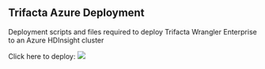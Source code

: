 ## Trifacta Azure Deployment

Deployment scripts and files required to deploy Trifacta Wrangler Enterprise to an Azure HDInsight cluster

Click here to deploy:
<a href="https://portal.azure.com/#create/Microsoft.Template/uri/https%3A%2F%2Fraw.githubusercontent.com%2Fseshness%2Fazure-deploy%2Frelease%2F5.0%2FmainTemplate.json" target="_blank"><img src="http://azuredeploy.net/deploybutton.png"/></a>
